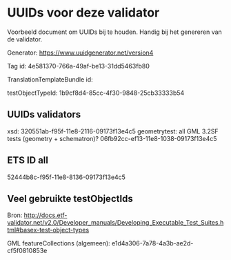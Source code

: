 # UUIDs voor deze validator
Voorbeeld document om UUIDs bij te houden. Handig bij het genereren van de validator.

Generator: https://www.uuidgenerator.net/version4

Tag id: 4e581370-766a-49af-be13-31dd5463fb80

TranslationTemplateBundle id:

testObjectTypeId: 1b9cf8d4-85cc-4f30-9848-25cb33333b54

## UUIDs validators
xsd: 320551ab-f95f-11e8-2116-09173f13e4c5
geometrytest: all GML 3.2SF  tests (geometry + schematron)? 06fb92cc-ef13-11e8-1038-09173f13e4c5

## ETS ID all
52444b8c-f95f-11e8-8136-09173f13e4c5

## Veel gebruikte testObjectIds
Bron: http://docs.etf-validator.net/v2.0/Developer_manuals/Developing_Executable_Test_Suites.html#basex-test-object-types

GML featureCollections (algemeen): e1d4a306-7a78-4a3b-ae2d-cf5f0810853e
